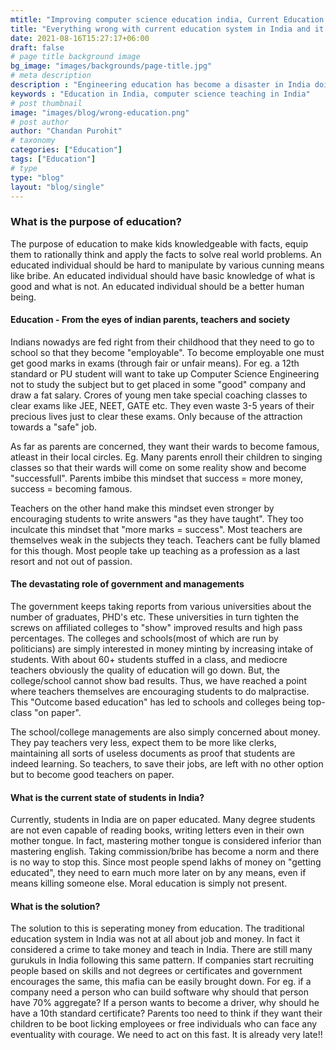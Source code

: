 ```yaml
---
mtitle: "Improving computer science education india, Current Education system"
title: "Everything wrong with current education system in India and it seems it is too late to correct"
date: 2021-08-16T15:27:17+06:00
draft: false
# page title background image
bg_image: "images/backgrounds/page-title.jpg"
# meta description
description : "Engineering education has become a disaster in India doing more harm than good to the country than anyone can imagine"
keywords : "Education in India, computer science teaching in India"
# post thumbnail
image: "images/blog/wrong-education.png"
# post author
author: "Chandan Purohit"
# taxonomy
categories: ["Education"]
tags: ["Education"]
# type
type: "blog"
layout: "blog/single"
---
```


### What is the purpose of education?
The purpose of education to make kids knowledgeable with facts, equip them to rationally think and apply the facts to solve real world problems. An educated individual should be hard to manipulate by various cunning means like bribe. An educated individual should have basic knowledge of what is good and what is not. An educated individual should be a better human being.

#### Education - From the eyes of indian parents, teachers and society
Indians nowadys are fed right from their childhood that they need to go to school so that they become "employable". To become employable one must get good marks in exams (through fair or unfair means). For eg. a 12th standard or PU student will want to take up Computer Science Engineering not to study the subject but to get placed in some "good" company and draw a fat salary. Crores of young men take special coaching classes to clear exams like JEE, NEET, GATE etc. They even waste 3-5 years of their precious lives just to clear these exams. Only because of the attraction towards a "safe" job. 

As far as parents are concerned, they want their wards to become famous, atleast in their local circles. Eg. Many parents enroll their children to singing classes so that their wards will come on some reality show and become "successfull". Parents imbibe this mindset that success = more money, success = becoming famous. 

Teachers on the other hand make this mindset even stronger by encouraging students to write answers "as they have taught". They too inculcate this mindset that "more marks = success". Most teachers are themselves weak in the subjects they teach. Teachers cant be fully blamed for this though. Most people take up teaching as a profession as a last resort and not out of passion. 
#### The devastating role of government and managements
The government keeps taking reports from various universities about the number of graduates, PHD's etc. These universities in turn tighten the screws on affiliated colleges to "show" improved results and high pass percentages. The colleges and schools(most of which are run by politicians) are simply interested in money minting by increasing intake of students. With about 60+ students stuffed in a class, and mediocre teachers obviously the quality of education will go down. But, the college/school cannot show bad results. Thus, we have reached a point where teachers themselves are encouraging students to do malpractise. This "Outcome based education" has led to schools and colleges being top-class "on paper". 

The school/college managements are also simply concerned about money. They pay teachers very less, expect them to be more like clerks, maintaining all sorts of useless documents as proof that students are indeed learning. So teachers, to save their jobs, are left with no other option but to become good teachers on paper. 

#### What is the current state of students in India?
Currently, students in India are on paper educated. Many degree students are not even capable of reading books, writing letters even in their own mother tongue. In fact, mastering mother tongue is considered inferior than mastering english. Taking commission/bribe has become a norm and there is no way to stop this. Since most people spend lakhs of money on "getting educated", they need to earn much more later on by any means, even if means killing someone else. Moral education is simply not present.  

#### What is the solution?
The solution to this is seperating money from education. The traditional education system in India was not at all about job and money. In fact it considered a crime to take money and teach in India. There are still many gurukuls in India following this same pattern. If companies start recruiting people based on skills and not degrees or certificates and government encourages the same, this mafia can be easily brought down. For eg. if a company need a person who can build software why should that person have 70% aggregate? If a person wants to become a driver, why should he have a 10th standard certificate? Parents too need to think if they want their children to be boot licking employees or free individuals who can face any eventuality with courage. We need to act on this fast. It is already very late!!

